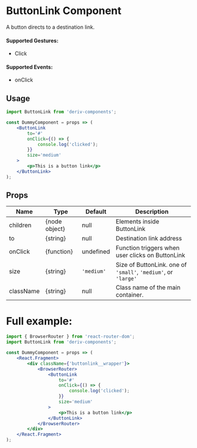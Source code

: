 # ButtonLink Component

A button directs to a destination link.

#### Supported Gestures:

- Click

#### Supported Events:

- onClick

## Usage

```jsx
import ButtonLink from 'deriv-components';

const DummyComponent = props => (
    <ButtonLink
        to='#'
        onClick={() => {
            console.log('clicked');
        }}
        size='medium'
    >
        <p>This is a button link</p>
    </ButtonLink>
);
```

## Props

| Name      | Type          | Default    | Description                                                    |
| --------- | ------------- | ---------- | -------------------------------------------------------------- |
| children  | {node object} | null       | Elements inside ButtonLink                                     |
| to        | {string}      | null       | Destination link address                                       |
| onClick   | {function}    | undefined  | Function triggers when user clicks on ButtonLink               |
| size      | {string}      | `'medium'` | Size of ButtonLink. one of `'small'`, `'medium'`, or `'large'` |
| className | {string}      | null       | Class name of the main container.                              |

# Full example:

```jsx
import { BrowserRouter } from 'react-router-dom';
import ButtonLink from 'deriv-components';

const DummyComponent = props => (
    <React.Fragment>
        <div className={'buttonlink__wrapper'}>
            <BrowserRouter>
                <ButtonLink
                    to='#'
                    onClick={() => {
                        console.log('clicked');
                    }}
                    size='medium'
                >
                    <p>This is a button link</p>
                </ButtonLink>
            </BrowserRouter>
        </div>
    </React.Fragment>
);
```
